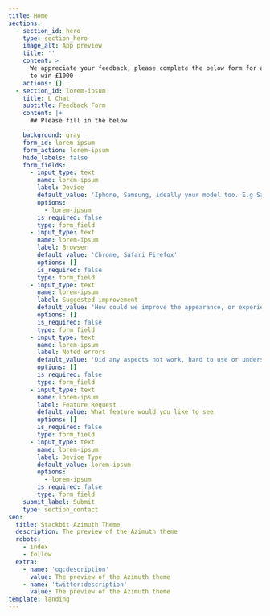```yaml
---
title: Home
sections:
  - section_id: hero
    type: section_hero
    image_alt: App preview
    title: ''
    content: >
      We appreciate your feedback, please complete the below form for a chance
      to win £1000
    actions: []
  - section_id: lorem-ipsum
    title: L Chat
    subtitle: Feedback Form
    content: |+
      ## Please fill in the below

    background: gray
    form_id: lorem-ipsum
    form_action: lorem-ipsum
    hide_labels: false
    form_fields:
      - input_type: text
        name: lorem-ipsum
        label: Device
        default_value: 'Iphone, Samsung, ideally your model too. E.g Samsung S21'
        options:
          - lorem-ipsum
        is_required: false
        type: form_field
      - input_type: text
        name: lorem-ipsum
        label: Browser
        default_value: 'Chrome, Safari Firefox'
        options: []
        is_required: false
        type: form_field
      - input_type: text
        name: lorem-ipsum
        label: Suggested improvement
        default_value: 'How could we improve the appearance, or experience'
        options: []
        is_required: false
        type: form_field
      - input_type: text
        name: lorem-ipsum
        label: Noted errors
        default_value: 'Did any aspects not work, hard to use or understand'
        options: []
        is_required: false
        type: form_field
      - input_type: text
        name: lorem-ipsum
        label: Feature Request
        default_value: What feature would you like to see
        options: []
        is_required: false
        type: form_field
      - input_type: text
        name: lorem-ipsum
        label: Device Type
        default_value: lorem-ipsum
        options:
          - lorem-ipsum
        is_required: false
        type: form_field
    submit_label: Submit
    type: section_contact
seo:
  title: Stackbit Azimuth Theme
  description: The preview of the Azimuth theme
  robots:
    - index
    - follow
  extra:
    - name: 'og:description'
      value: The preview of the Azimuth theme
    - name: 'twitter:description'
      value: The preview of the Azimuth theme
template: landing
---
```

